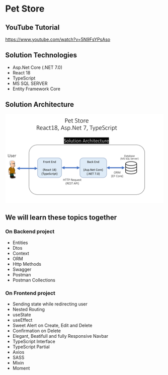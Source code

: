 # Pet Store

## YouTube Tutorial
https://www.youtube.com/watch?v=5N9FsYPsAso

## Solution Technologies

-  Asp.Net Core (.NET 7.0)
-  React 18
-  TypeScript
-  MS SQL SERVER
-  Entity Framework Core

## Solution Architecture

<img src="./banner.png" />

## We will learn these topics together

### On Backend project

-  Entities
-  Dtos
-  Context
-  ORM
-  Http Methods
-  Swagger
-  Postman
-  Postman Collections

### On Frontend project

-  Sending state while redirecting user
-  Nested Routing
-  useState
-  useEffect
-  Sweet Alert on Create, Edit and Delete
-  Confirmation on Delete
-  Elegant, Beatifull and fully Responsive Navbar
-  TypeScript Interface
-  TypeScript Partial
-  Axios
-  SASS
-  Mixin
-  Moment
